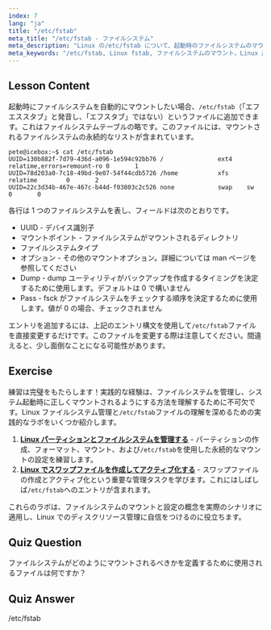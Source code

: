 ```yaml
---
index: 7
lang: "ja"
title: "/etc/fstab"
meta_title: "/etc/fstab - ファイルシステム"
meta_description: "Linux の/etc/fstab について、起動時のファイルシステムのマウント設定方法、デバイスエントリの管理方法を学びます。初心者向けの fstab を理解しましょう！"
meta_keywords: "/etc/fstab, Linux fstab, ファイルシステムのマウント，Linux 起動，fstab チュートリアル，初心者，ガイド"
---
```


## Lesson Content

起動時にファイルシステムを自動的にマウントしたい場合、`/etc/fstab`（「エフエススタブ」と発音し、「エフスタブ」ではない）というファイルに追加できます。これはファイルシステムテーブルの略です。このファイルには、マウントされるファイルシステムの永続的なリストが含まれています。

```plaintext
pete@icebox:~$ cat /etc/fstab
UUID=130b882f-7d79-436d-a096-1e594c92bb76 /               ext4    relatime,errors=remount-ro 0       1
UUID=78d203a0-7c18-49bd-9e07-54f44cdb5726 /home           xfs     relatime        0       2
UUID=22c3d34b-467e-467c-b44d-f03803c2c526 none            swap    sw              0       0
```

各行は 1 つのファイルシステムを表し、フィールドは次のとおりです。

- UUID - デバイス識別子
- マウントポイント - ファイルシステムがマウントされるディレクトリ
- ファイルシステムタイプ
- オプション - その他のマウントオプション。詳細については man ページを参照してください
- Dump - dump ユーティリティがバックアップを作成するタイミングを決定するために使用します。デフォルトは 0 で構いません
- Pass - fsck がファイルシステムをチェックする順序を決定するために使用します。値が 0 の場合、チェックされません

エントリを追加するには、上記のエントリ構文を使用して`/etc/fstab`ファイルを直接変更するだけです。このファイルを変更する際は注意してください。間違えると、少し面倒なことになる可能性があります。

## Exercise

練習は完璧をもたらします！実践的な経験は、ファイルシステムを管理し、システム起動時に正しくマウントされるようにする方法を理解するために不可欠です。Linux ファイルシステム管理と`/etc/fstab`ファイルの理解を深めるための実践的なラボをいくつか紹介します。

1. **[Linux パーティションとファイルシステムを管理する](https://labex.io/ja/labs/comptia-manage-linux-partitions-and-filesystems-590845)** - パーティションの作成、フォーマット、マウント、および`/etc/fstab`を使用した永続的なマウントの設定を練習します。
2. **[Linux でスワップファイルを作成してアクティブ化する](https://labex.io/ja/labs/comptia-create-and-activate-a-swap-file-in-linux-590858)** - スワップファイルの作成とアクティブ化という重要な管理タスクを学びます。これにはしばしば`/etc/fstab`へのエントリが含まれます。

これらのラボは、ファイルシステムのマウントと設定の概念を実際のシナリオに適用し、Linux でのディスクリソース管理に自信をつけるのに役立ちます。

## Quiz Question

ファイルシステムがどのようにマウントされるべきかを定義するために使用されるファイルは何ですか？

## Quiz Answer

/etc/fstab
